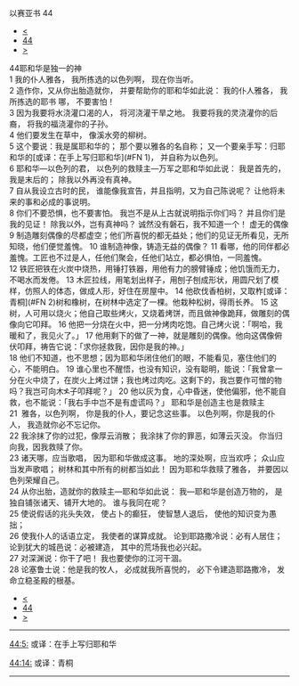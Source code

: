 ﻿





 以赛亚书 44




* [<](bible/ISA43.md)
* [44](bible/ISA.md)
* [>](bible/ISA45.md)



 
44耶和华是独一的神  
1 我的仆人雅各， 我所拣选的以色列啊， 现在你当听。  
2 造作你，又从你出胎造就你， 并要帮助你的耶和华如此说： 我的仆人雅各， 我所拣选的耶书 哪， 不要害怕！  
3 因为我要将水浇灌口渴的人， 将河浇灌干旱之地。 我要将我的灵浇灌你的后裔， 将我的福浇灌你的子孙。  
4 他们要发生在草中， 像溪水旁的柳树。  
5 这个要说：我是属耶和华的； 那个要以雅各的名自称； 又一个要亲手写：归耶和华的[或译：在手上写归耶和华](#FN
1)， 并自称为以色列。     
6 耶和华—以色列的君， 以色列的救赎主—万军之耶和华如此说： 我是首先的，我是末后的； 除我以外再没有真神。  
7 自从我设立古时的民， 谁能像我宣告，并且指明，又为自己陈说呢？ 让他将未来的事和必成的事说明。  
8 你们不要恐惧，也不要害怕。 我岂不是从上古就说明指示你们吗？ 并且你们是我的见证！ 除我以外，岂有真神吗？ 诚然没有磐石，我不知道一个！ 虚无的偶像  
9 制造雕刻偶像的尽都虚空；他们所喜悦的都无益处；他们的见证无所看见，无所知晓，他们便觉羞愧。 
10 谁制造神像，铸造无益的偶像？ 
11 看哪，他的同伴都必羞愧。工匠也不过是人，任他们聚会，任他们站立，都必惧怕，一同羞愧。  
12 铁匠把铁在火炭中烧热，用锤打铁器，用他有力的膀臂锤成；他饥饿而无力，不喝水而发倦。 
13 木匠拉线，用笔划出样子，用刨子刨成形状，用圆尺划了模样，仿照人的体态，做成人形，好住在房屋中。 
14 他砍伐香柏树，又取柞[或译：青桐](#FN
2)树和橡树，在树林中选定了一棵。他栽种松树，得雨长养。 
15 这树，人可用以烧火；他自己取些烤火，又烧着烤饼，而且做神像跪拜，做雕刻的偶像向它叩拜。 
16 他把一分烧在火中，把一分烤肉吃饱。自己烤火说：「啊哈，我暖和了，我见火了。」 
17 他用剩下的做了一神，就是雕刻的偶像。他向这偶像俯伏叩拜，祷告它说：「求你拯救我，因你是我的神。」  
18 他们不知道，也不思想；因为耶和华闭住他们的眼，不能看见，塞住他们的心，不能明白。 
19 谁心里也不醒悟，也没有知识，没有聪明，能说：「我曾拿一分在火中烧了，在炭火上烤过饼；我也烤过肉吃。这剩下的，我岂要作可憎的物吗？我岂可向木ⶍ子叩拜呢？」 
20 他以灰为食，心中昏迷，使他偏邪，他不能自救，也不能说：「我右手中岂不是有虚谎吗？」 耶和华是创造主也是救赎主  
21  雅各，以色列啊， 你是我的仆人，要记念这些事。 以色列啊，你是我的仆人， 我造就你必不忘记你。  
22 我涂抹了你的过犯，像厚云消散； 我涂抹了你的罪恶，如薄云灭没。 你当归向我，因我救赎了你。  
23 诸天哪，应当歌唱， 因为耶和华做成这事。 地的深处啊，应当欢呼； 众山应当发声歌唱； 树林和其中所有的树都当如此！ 因为耶和华救赎了雅各， 并要因以色列荣耀自己。     
24 从你出胎，造就你的救赎主—耶和华如此说： 我—耶和华是创造万物的， 是独自铺张诸天、铺开大地的。 谁与我同在呢？  
25 使说假话的兆头失效， 使占卜的癫狂， 使智慧人退后， 使他的知识变为愚拙；  
26 使我仆人的话语立定， 我使者的谋算成就。 论到耶路撒冷说：必有人居住； 论到犹大的城邑说：必被建造， 其中的荒场我也必兴起。  
27 对深渊说：你干了吧！ 我也要使你的江河干涸。  
28 论塞鲁士说：他是我的牧人， 必成就我所喜悦的， 必下令建造耶路撒冷， 发命立稳圣殿的根基。 
* [<](bible/ISA43.md)
* [44](bible/ISA.md)
* [>](bible/ISA45.md)





---


[44:5:](#V5)
或译：在手上写归耶和华


[44:14:](#V14)
或译：青桐




---










